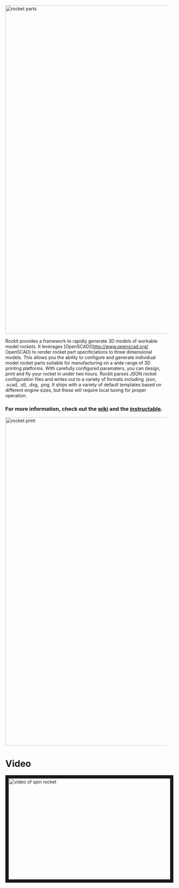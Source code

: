 <img src="https://raw.github.com/vishnubob/rockit/master/examples/images/exploded_rocket.png" alt="rocket parts" width="1024">

Rockit provides a framework to rapidly generate 3D models of workable model rockets. It leverages [OpenSCAD](http://www.openscad.org/ OpenSCAD) to render rocket part specificiations to three dimensional models. This allows you the ability to configure and generate individual model rocket parts suitable for manufacturing on a wide range of 3D printing platforms. With carefully configured paramaters, you can design, print and fly your rocket in under two hours. Rockit parses JSON rocket configuration files and writes out to a variety of formats including .json, .scad, .stl, .dxg, .png. It ships with a variety of default templates based on different engine sizes, but these will require local tuning for proper operation. 

### For more information, check out the [wiki](https://github.com/vishnubob/rockit/wiki/Rockit) and the [instructable](http://www.instructables.com/id/Rockit-Model-Rocket-Construction-Kit/). ###


<img src="https://raw.github.com/vishnubob/rockit/master/examples/images/print_ex1.jpg" alt="rocket print" width="1024">

# Video #

<a href="http://www.youtube.com/watch?feature=player_embedded&v=abhvpGUcD30" target="_blank"><img src="http://img.youtube.com/vi/abhvpGUcD30/0.jpg" alt="video of spin rocket" width="560" height="315" border="10" /></a>
